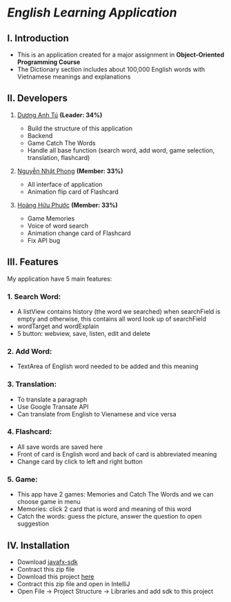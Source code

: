 # ***English Learning Application***

## I. Introduction

+ This is an application created for a major assignment in **Object-Oriented Programming Course**
+ The Dictionary section includes about 100,000 English words with Vietnamese meanings and explanations


## II. Developers
1. [Dương Anh Tú](https://github.com/tumo2208) **(Leader: 34%)**
   + Build the structure of this application
   + Backend
   + Game Catch The Words
   + Handle all base function (search word, add word, game selection, translation, flashcard)

2. [Nguyễn Nhật Phong](https://github.com/xcviixix-rei) **(Member: 33%)**
   + All interface of application 
   + Animation flip card of Flashcard

3. [Hoàng Hữu Phước](https://github.com/ghfu-thym) **(Member: 33%)**
   + Game Memories
   + Voice of word search
   + Animation change card of Flashcard
   + Fix API bug


## III. Features
My application have 5 main features:
### 1. Search Word:
   + A listView contains history (the word we searched) when searchField is empty and otherwise, this contains all word look up of searchField
   + wordTarget and wordExplain
   + 5 button: webview, save, listen, edit and delete

### 2. Add Word:
   + TextArea of English word needed to be added and this meaning

### 3. Translation:
   + To translate a paragraph
   + Use Google Transate API
   + Can translate from English to Vienamese and vice versa

### 4. Flashcard:
   + All save words are saved here
   + Front of card is English word and back of card is abbreviated meaning
   + Change card by click to left and right button

### 5. Game:
   + This app have 2 games: Memories and Catch The Words and we can choose game in menu
   + Memories: click 2 card that is word and meaning of this word
   + Catch the words: guess the picture, answer the question to open suggestion


## IV. Installation
   + Download [javafx-sdk](https://download2.gluonhq.com/openjfx/21.0.1/openjfx-21.0.1_windows-x64_bin-sdk.zip)
   + Contract this zip file
   + Download this project [here](https://github.com/tumo2208/ElearnApp_javafx_Group8/archive/refs/heads/master.zip)
   + Contract this zip file and open in IntelliJ
   + Open File -> Project Structure -> Libraries and add sdk to this project
